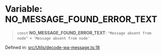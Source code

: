 # Variable: NO\_MESSAGE\_FOUND\_ERROR\_TEXT

> `const` **NO\_MESSAGE\_FOUND\_ERROR\_TEXT**: `"Message absent from node"` = `'Message absent from node'`

Defined in: [src/Utils/decode-wa-message.ts:18](https://github.com/Fokusdotid/bail/blob/cf6cc85134e12081bc635cea02cc0eee74033a81/src/Utils/decode-wa-message.ts#L18)

